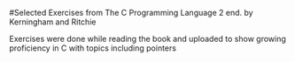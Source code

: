 #Selected Exercises from The C Programming Language 2 end. by Kerningham and Ritchie

Exercises were done while reading the book and uploaded to show growing proficiency in C with topics including pointers

